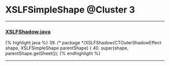 # XSLFSimpleShape @Cluster 3

***

### [XSLFShadow.java](https://searchcode.com/codesearch/view/97406680/)
{% highlight java %}
39. /* package */XSLFShadow(CTOuterShadowEffect shape, XSLFSimpleShape parentShape) {
40.     super(shape, parentShape.getSheet());
{% endhighlight %}

***

